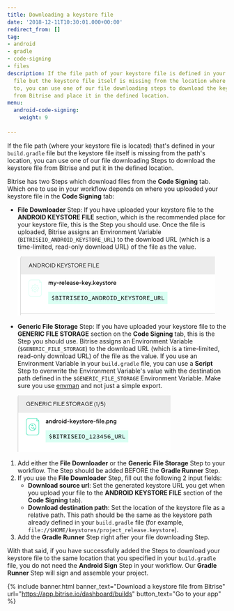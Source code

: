 ```yaml
---
title: Downloading a keystore file
date: '2018-12-11T10:30:01.000+00:00'
redirect_from: []
tag:
- android
- gradle
- code-signing
- files
description: If the file path of your keystore file is defined in your build.gradle
  file but the keystore file itself is missing from the location where the path points
  to, you can use one of our file downloading steps to download the keystore file
  from Bitrise and place it in the defined location.
menu:
  android-code-signing:
    weight: 9

---
```

If the file path (where your keystore file is located) that's defined in your `build.gradle` file but the keystore file itself is missing from the path's location, you can use one of our file downloading Steps to download the keystore file from Bitrise and put it in the defined location.

Bitrise has two Steps which download files from the **Code Signing** tab. Which one to use in your workflow depends on where you uploaded your keystore file in the **Code Signing** tab:

* **File Downloader** Step: If you have uploaded your keystore file to the **ANDROID KEYSTORE FILE** section, which is the recommended place for your keystore file, this is the Step you should use. Once the file is uploaded, Bitrise assigns an Environment Variable (`BITRISEIO_ANDROID_KEYSTORE_URL`) to the download URL (which is a time-limited, read-only download URL) of the file as the value.

  ![](/img/android-keystore.png)
* **Generic File Storage** Step: If you have uploaded your keystore file to the **GENERIC FILE STORAGE** section on the **Code Signing** tab, this is the Step you should use. Bitrise assigns an Environment Variable (`$GENERIC_FILE_STORAGE`) to the download URL (which is a time-limited, read-only download URL) of the file as the value. If you use an Environment Variable in your `build.gradle` file, you can use a **Script** Step to overwrite the Environment Variable's value with the destination path defined in the `$GENERIC_FILE_STORAGE` Environment Variable. Make sure you use [envman](/tips-and-tricks/expose-environment-variable/) and not just a simple export.

  ![](/img/keystore-generic.png)

1. Add either the **File Downloader** or the **Generic File Storage** Step to your workflow. The Step should be added BEFORE the **Gradle Runner** Step.
2. If you use the **File Downloader** Step, fill out the following 2 input fields:
   * **Download source url**: Set the generated keystore URL you get when you upload your file to the **ANDROID KEYSTORE FILE** section of the **Code Signing** tab).
   * **Download destination path**: Set the location of the keystore file as a relative path. This path should be the same as the keystore path already defined in your `build.gradle` file (for example, `file://$HOME/keystores/project_release.keystore`).
3. Add the **Gradle Runner** Step right after your file downloading Step.

With that said, if you have successfully added the Steps to download your keystore file to the same location that you specified in your `build.gradle` file, you do not need the **Android Sign** Step in your workflow. Our **Gradle Runner** Step will sign and assemble your project.

{% include banner.html banner_text="Download a keystore file from Bitrise" url="https://app.bitrise.io/dashboard/builds" button_text="Go to your app" %}